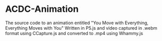 # ACDC-Animation
The source code to an animation entitled "You Move with Everything, Everything Moves with You"
Written in P5.js and video captured in .webm format using CCapture.js and converted to .mp4 using Whammy.js
